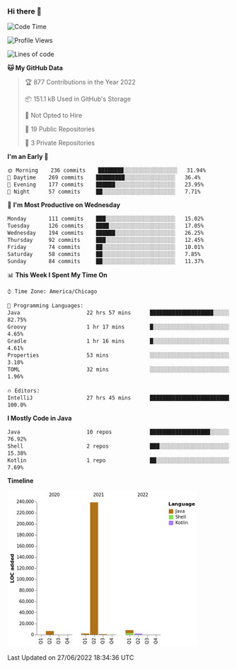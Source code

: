 ### Hi there 👋


<!--START_SECTION:waka-->
![Code Time](http://img.shields.io/badge/Code%20Time-2%2C309%20hrs%204%20mins-blue)

![Profile Views](http://img.shields.io/badge/Profile%20Views-4-blue)

![Lines of code](https://img.shields.io/badge/From%20Hello%20World%20I%27ve%20Written-259%20Thousand%20lines%20of%20code-blue)

**🐱 My GitHub Data** 

> 🏆 877 Contributions in the Year 2022
 > 
> 📦 151.1 kB Used in GitHub's Storage 
 > 
> 🚫 Not Opted to Hire
 > 
> 📜 19 Public Repositories 
 > 
> 🔑 3 Private Repositories  
 > 
**I'm an Early 🐤** 

```text
🌞 Morning    236 commits    ████████░░░░░░░░░░░░░░░░░   31.94% 
🌆 Daytime    269 commits    █████████░░░░░░░░░░░░░░░░   36.4% 
🌃 Evening    177 commits    ██████░░░░░░░░░░░░░░░░░░░   23.95% 
🌙 Night      57 commits     ██░░░░░░░░░░░░░░░░░░░░░░░   7.71%

```
📅 **I'm Most Productive on Wednesday** 

```text
Monday       111 commits    ███░░░░░░░░░░░░░░░░░░░░░░   15.02% 
Tuesday      126 commits    ████░░░░░░░░░░░░░░░░░░░░░   17.05% 
Wednesday    194 commits    ██████░░░░░░░░░░░░░░░░░░░   26.25% 
Thursday     92 commits     ███░░░░░░░░░░░░░░░░░░░░░░   12.45% 
Friday       74 commits     ██░░░░░░░░░░░░░░░░░░░░░░░   10.01% 
Saturday     58 commits     ██░░░░░░░░░░░░░░░░░░░░░░░   7.85% 
Sunday       84 commits     ██░░░░░░░░░░░░░░░░░░░░░░░   11.37%

```


📊 **This Week I Spent My Time On** 

```text
⌚︎ Time Zone: America/Chicago

💬 Programming Languages: 
Java                     22 hrs 57 mins      ████████████████████░░░░░   82.75% 
Groovy                   1 hr 17 mins        █░░░░░░░░░░░░░░░░░░░░░░░░   4.65% 
Gradle                   1 hr 16 mins        █░░░░░░░░░░░░░░░░░░░░░░░░   4.61% 
Properties               53 mins             ░░░░░░░░░░░░░░░░░░░░░░░░░   3.18% 
TOML                     32 mins             ░░░░░░░░░░░░░░░░░░░░░░░░░   1.96%

🔥 Editors: 
IntelliJ                 27 hrs 45 mins      █████████████████████████   100.0%

```

**I Mostly Code in Java** 

```text
Java                     10 repos            ███████████████████░░░░░░   76.92% 
Shell                    2 repos             ███░░░░░░░░░░░░░░░░░░░░░░   15.38% 
Kotlin                   1 repo              ██░░░░░░░░░░░░░░░░░░░░░░░   7.69%

```


**Timeline**

![Chart not found](https://raw.githubusercontent.com/powercasgamer/powercasgamer/master/charts/bar_graph.png) 


 Last Updated on 27/06/2022 18:34:36 UTC
<!--END_SECTION:waka-->
